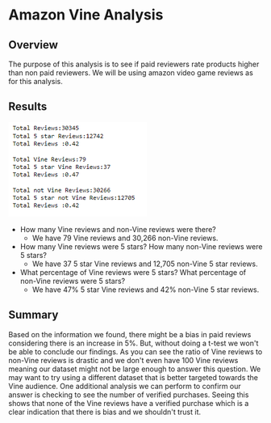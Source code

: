 # Amazon Vine Analysis

## Overview
The purpose of this analysis is to see if paid reviewers rate products higher than non paid reviewers. We will be using amazon video game reviews as for this analysis. 

## Results 
![](reviews.PNG)

* How many Vine reviews and non-Vine reviews were there?
    * We have 79 Vine reviews and 30,266 non-Vine reviews.
* How many Vine reviews were 5 stars? How many non-Vine reviews were 5 stars?
    * We have 37 5 star Vine reviews and 12,705 non-Vine 5 star reviews.
* What percentage of Vine reviews were 5 stars? What percentage of non-Vine reviews were 5 stars?
    * We have 47% 5 star Vine reviews and 42% non-Vine 5 star reviews.
    
## Summary
Based on the information we found, there might be a bias in paid reviews considering there is an increase in 5%. But, without doing a t-test we won't be able to conclude our findings. As you can see the ratio of Vine reviews to non-Vine reviews is drastic and we don't even have 100 Vine reviews meaning our dataset might not be large enough to answer this question. We may want to try using a different dataset that is better targeted towards the Vine audience. One additional analysis we can perform to confirm our answer is checking to see the number of verified purchases. Seeing this shows that none of the Vine reviews have a verified purchase which is a clear indication that there is bias and we shouldn't trust it. 


